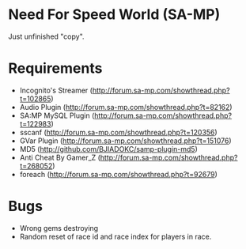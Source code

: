 Need For Speed World (SA-MP)
============================
Just unfinished "copy".

Requirements
===========
* Incognito's Streamer (http://forum.sa-mp.com/showthread.php?t=102865)
* Audio Plugin (http://forum.sa-mp.com/showthread.php?t=82162)
* SA:MP MySQL Plugin (http://forum.sa-mp.com/showthread.php?t=122983)
* sscanf (http://forum.sa-mp.com/showthread.php?t=120356)
* GVar Plugin (http://forum.sa-mp.com/showthread.php?t=151076)
* MD5 (http://github.com/BJIADOKC/samp-plugin-md5)
* Anti Cheat By Gamer_Z (http://forum.sa-mp.com/showthread.php?t=268052)
* foreach (http://forum.sa-mp.com/showthread.php?t=92679)

Bugs
====
* Wrong gems destroying
* Random reset of race id and race index for players in race.
